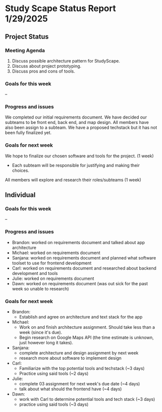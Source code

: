 # Study Scape Status Report 1/29/2025

## Project Status

### Meeting Agenda
1. Discuss possible architecture pattern for StudyScape.
2. Discuss about project prototyping.
3. Discuss pros and cons of tools.

### Goals for this week
&ndash;

### Progress and issues
We completed our initial requirements document. We have decided our subteams to be front end, back end, and map design. All members have also been assign to a subteam. We have a proposed techstack but it has not been fully finalized yet.

### Goals for next week
We hope to finalize our chosen software and tools for the project. (1 week)
- Each subteam will be responsible for justifying and making their choices.  
  
All members will explore and research their roles/subteams (1 week)

## Individual
### Goals for this week
&ndash;  

### Progress and issues
- Brandon: worked on requirements document and talked about app architecture  
- Michael: worked on requirements document
- Sanjana: worked on requirements document and planned what software toolset to use for frontend development
- Carl: worked on requirements document and researched about backend development and tools
- Julie: worked on requirements document
- Dawn: worked on requirements document (was out sick for the past week so unable to research)

### Goals for next week
- Brandon: 
  - Establish and agree on architecture and text stack for the app  
- Michael:  
  - Work on and finish architecture assignment. Should take less than a week (since it's due).  
  - Begin research on Google Maps API (the time estimate is unknown, just however long it takes).
- Sanjana:
  - complete architecture and design assignment by next week
  - research more about software to implement design
- Carl:
  - Familiarize with the top potential tools and techstack (~3 days)
  - Practice using said tools (~2 days)
- Julie:
  - complete 03 assignment for next week's due date (~4 days)
  - talk about what should the frontend have (~4 days)
- Dawn:
  - work with Carl to determine potential tools and tech stack (~3 days)
  - practice using said tools (~3 days)  